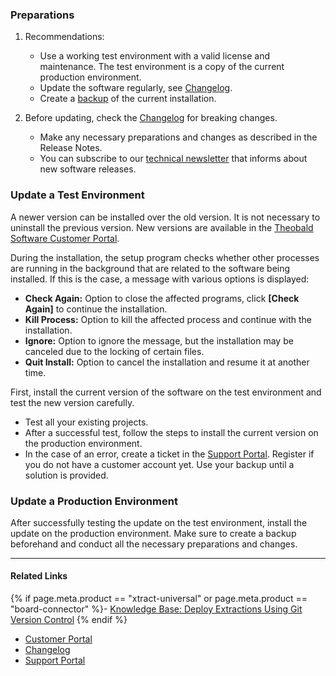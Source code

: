 
### Preparations

1. Recommendations:
	- Use a working test environment with a valid license and maintenance. The test environment is a copy of the current production environment. 
	- Update the software regularly, see [Changelog](../../changelog.md).
	- Create a [backup](#create-a-backup) of the current installation.

2. Before updating, check the [Changelog](../../changelog.md) for breaking changes.   
	- Make any necessary preparations and changes as described in the Release Notes.
	- You can subscribe to our [technical newsletter](https://theobald-software.com/en/newsletter/) that informs about new software releases.  

### Update a Test Environment

A newer version can be installed over the old version. It is not necessary to uninstall the previous version. 
New versions are available in the [Theobald Software Customer Portal](https://my.theobald-software.com).

During the installation, the setup program checks whether other processes are running in the background that are related to the software being installed. If this is the case, a message with various options is displayed: 
- **Check Again:** Option to close the affected programs, click **[Check Again]** to continue the installation. 
- **Kill Process:** Option to kill the affected process and continue with the installation.
- **Ignore:** Option to ignore the message, but the installation may be canceled due to the locking of certain files.
- **Quit Install:** Option to cancel the installation and resume it at another time.


First, install the current version of the software on the test environment and test the new version carefully. 
 - Test all your existing projects.  
 - After a successful test, follow the steps to install the current version on the production environment.    
 - In the case of an error, create a ticket in the [Support Portal](https://support.theobald-software.com). 
 Register if you do not have a customer account yet. Use your backup until a solution is provided.


### Update a Production Environment

After successfully testing the update on the test environment, install the update on the production environment. 
Make sure to create a backup beforehand and conduct all the necessary preparations and changes. 

****
#### Related Links
{% if page.meta.product == "xtract-universal" or page.meta.product == "board-connector" %}- [Knowledge Base: Deploy Extractions Using Git Version Control](../../knowledge-base/deploy-extractions-using-Git-version-control.md) {% endif %}
- [Customer Portal](https://my.theobald-software.com)
- [Changelog](../../changelog.md)
- [Support Portal](https://support.theobald-software.com)


